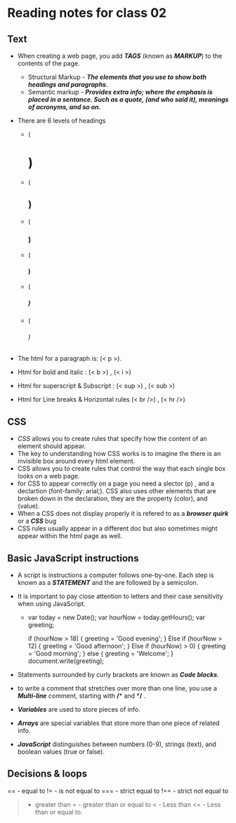 # Reading notes for class 02

## Text

- When creating a web page, you add **_TAGS_** (known as **_MARKUP_**) to the contents of the page.
    * Structural Markup - **_The elements that you use to show both headings and paragraphs._**
    * Semantic markup - **_Provides extra info; where the emphasis is placed in a sentance. Such as a quote, (and who said it), meanings of acronyms, and so on._**

- There are 6 levels of headings 
   * (<h1>)
   * (<h2>)
   * (<h3>)
   * (<h4>)
   * (<h5>)
   * (<h6>)

- The html for a paragraph is: (< p >).
- Html for bold and italic : (< b >) , (< i >)
- Html for superscript & Subscript : (< sup >) , (< sub >)
- Html for Line breaks & Horizontal rules (< br />) , (< hr />)

## CSS

- *CSS* allows you to create rules that specify how the content of an element should appear.
- The key to understanding how CSS works is to imagine the there is an invisible box around every html element.
- CSS allows you to create rules that control the way that each single box looks on a web page.
- for CSS to appear correctly on a page you need a slector (p) , and a declartion (font-family: arial;).
CSS also uses other elements that are broken down in the declaration, they are the property (color), and (value).
- When a CSS does not display properly it is refered to as a **_browser quirk_** or a **_CSS_** bug 
- CSS rules usually appear in a different doc but also sometimes might appear within the html page as well.

## Basic JavaScript instructions

- A script is instructions a computer follows one-by-one. Each step is known as a **_STATEMENT_** and the are followed by a semicolon.
- It is important to pay close attention to letters and their case sensitivity when using JavaScript.
  - var today = new Date();
    var hourNow = today.getHours();
    var greeting;

    if (hourNow > 18) {
       greeting = 'Good evening';
  } Else if (hourNow > 12) {
       greeting = 'Good afternoon';
  } Else if (hourNow) > 0) {
       greeting = 'Good morning';
  } else {
       greeting = 'Welcome';
  }
  document.write(greeting);

- Statements surrounded by curly brackets are known as **_Code blocks_**.
- to write a comment that stretches over more than one line, you use a **_Multi-line_** comment, starting with **/*** and ***/** .
- **_Variables_** are used to store pieces of info.
- **_Arrays_** are special variables that store more than one piece of related info.
- **_JavaScript_** distinguishes between numbers (0-9), strings (text), and boolean values (true or false).

## Decisions & loops

  == - equal to
  != - is not equal to
  === - strict equal to
  !== - strict not equal to
  > - greater than
  >= - greater than or equal to
  < - Less than
  <= - Less than or equal to.

